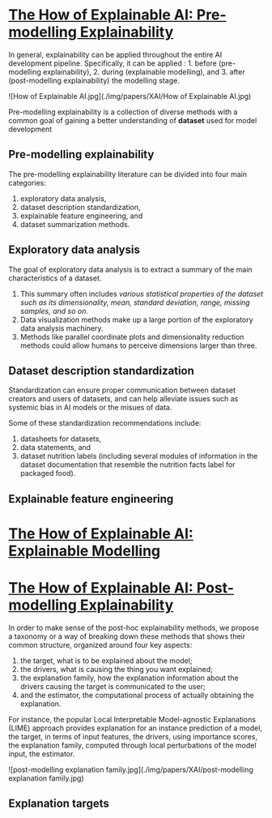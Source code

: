 
# [The How of Explainable AI: Pre-modelling Explainability](https://towardsdatascience.com/the-how-of-explainable-ai-pre-modelling-explainability-699150495fe4)

In general, explainability can be applied throughout the entire AI development pipeline. Specifically, it can be applied : 1. before (pre-modelling explainability), 2. during (explainable modelling), and 3. after (post-modelling explainability) the modelling stage.

![How of Explainable AI.jpg](./img/papers/XAI/How of Explainable AI.jpg)

Pre-modelling explainability is a collection of diverse methods with a common goal of gaining a better understanding of **dataset** used for model development

## Pre-modelling explainability

The pre-modelling explainability literature can be divided into four main categories: 
1. exploratory data analysis,
2. dataset description standardization, 
3. explainable feature engineering, and 
4. dataset summarization methods.

## Exploratory data analysis

The goal of exploratory data analysis is to extract a summary of the main characteristics of a dataset. 

1. This summary often includes *various statistical properties of the dataset such as its dimensionality, mean, standard deviation, range, missing samples, and so on*. 
2. Data visualization methods make up a large portion of the exploratory data analysis machinery.
3. Methods like parallel coordinate plots and dimensionality reduction methods could allow humans to perceive dimensions larger than three.


## Dataset description standardization

Standardization can ensure proper communication between dataset creators and users of datasets, and can help alleviate issues such as systemic bias in AI models or the misues of data.

Some of these standardization recommendations include:
1. datasheets for datasets, 
2. data statements, and 
3. dataset nutrition labels (including several modules of information in the dataset documentation that resemble the nutrition facts label for packaged food).


## Explainable feature engineering


# [The How of Explainable AI: Explainable Modelling](https://towardsdatascience.com/the-how-of-explainable-ai-explainable-modelling-55c8c43d7bed)




# [The How of Explainable AI: Post-modelling Explainability](https://towardsdatascience.com/the-how-of-explainable-ai-post-modelling-explainability-8b4cbc7adf5f)

In order to make sense of the post-hoc explainability methods, we propose a taxonomy or a way of breaking down these methods that shows their common structure, organized around four key aspects: 

1. the target, what is to be explained about the model; 
2. the drivers, what is causing the thing you want explained; 
3. the explanation family, how the explanation information about the drivers causing the target is communicated to the user; 
4. and the estimator, the computational process of actually obtaining the explanation.

For instance, the popular Local Interpretable Model-agnostic Explanations (LIME) approach provides explanation for an instance prediction of a model, the target, in terms of input features, the drivers, using importance scores, the explanation family, computed through local perturbations of the model input, the estimator.

![post-modelling explanation family.jpg](./img/papers/XAI/post-modelling explanation family.jpg)


## Explanation targets













